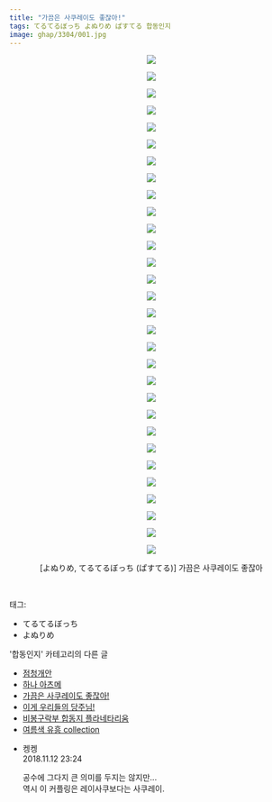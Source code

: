 ```yaml
---
title: "가끔은 사쿠레이도 좋잖아!"
tags: てるてるぼっち よぬりめ ぱすてる 합동인지
image: ghap/3304/001.jpg
---
```

<div class="article">
<p style="text-align: center; clear: none; float: none;"><img src="{{ site.nasurl }}/ghap/3304/001.jpg"/></p>
<p style="text-align: center; clear: none; float: none;"><img src="{{ site.nasurl }}/ghap/3304/002.jpg"/></p>
<p style="text-align: center; clear: none; float: none;"><img src="{{ site.nasurl }}/ghap/3304/003.jpg"/></p>
<p style="text-align: center; clear: none; float: none;"><img src="{{ site.nasurl }}/ghap/3304/004.jpg"/></p>
<p style="text-align: center; clear: none; float: none;"><img src="{{ site.nasurl }}/ghap/3304/005.jpg"/></p>
<p style="text-align: center; clear: none; float: none;"><img src="{{ site.nasurl }}/ghap/3304/006.jpg"/></p>
<p style="text-align: center; clear: none; float: none;"><img src="{{ site.nasurl }}/ghap/3304/007.jpg"/></p>
<p style="text-align: center; clear: none; float: none;"><img src="{{ site.nasurl }}/ghap/3304/008.jpg"/></p>
<p style="text-align: center; clear: none; float: none;"><img src="{{ site.nasurl }}/ghap/3304/009.jpg"/></p>
<p style="text-align: center; clear: none; float: none;"><img src="{{ site.nasurl }}/ghap/3304/010.jpg"/></p>
<p style="text-align: center; clear: none; float: none;"><img src="{{ site.nasurl }}/ghap/3304/011.jpg"/></p>
<p style="text-align: center; clear: none; float: none;"><img src="{{ site.nasurl }}/ghap/3304/012.jpg"/></p>
<p style="text-align: center; clear: none; float: none;"><img src="{{ site.nasurl }}/ghap/3304/013.jpg"/></p>
<p style="text-align: center; clear: none; float: none;"><img src="{{ site.nasurl }}/ghap/3304/014.jpg"/></p>
<p style="text-align: center; clear: none; float: none;"><img src="{{ site.nasurl }}/ghap/3304/015.jpg"/></p>
<p style="text-align: center; clear: none; float: none;"><img src="{{ site.nasurl }}/ghap/3304/016.jpg"/></p>
<p style="text-align: center; clear: none; float: none;"><img src="{{ site.nasurl }}/ghap/3304/017.jpg"/></p>
<p style="text-align: center; clear: none; float: none;"><img src="{{ site.nasurl }}/ghap/3304/018.jpg"/></p>
<p style="text-align: center; clear: none; float: none;"><img src="{{ site.nasurl }}/ghap/3304/019.jpg"/></p>
<p style="text-align: center; clear: none; float: none;"><img src="{{ site.nasurl }}/ghap/3304/020.jpg"/></p>
<p style="text-align: center; clear: none; float: none;"><img src="{{ site.nasurl }}/ghap/3304/021.jpg"/></p>
<p style="text-align: center; clear: none; float: none;"><img src="{{ site.nasurl }}/ghap/3304/022.jpg"/></p>
<p style="text-align: center; clear: none; float: none;"><img src="{{ site.nasurl }}/ghap/3304/023.jpg"/></p>
<p style="text-align: center; clear: none; float: none;"><img src="{{ site.nasurl }}/ghap/3304/024.jpg"/></p>
<p style="text-align: center; clear: none; float: none;"><img src="{{ site.nasurl }}/ghap/3304/025.jpg"/></p>
<p style="text-align: center; clear: none; float: none;"><img src="{{ site.nasurl }}/ghap/3304/026.jpg"/></p>
<p style="text-align: center; clear: none; float: none;"><img src="{{ site.nasurl }}/ghap/3304/027.jpg"/></p>
<p style="text-align: center; clear: none; float: none;"><img src="{{ site.nasurl }}/ghap/3304/028.jpg"/></p>
<p style="text-align: center; clear: none; float: none;"><img src="{{ site.nasurl }}/ghap/3304/029.jpg"/></p>
<p style="text-align: center; clear: none; float: none;"><img src="{{ site.nasurl }}/ghap/3304/030.jpg"/></p>
<p style="text-align: center; clear: none; float: none;">[よぬりめ, てるてるぼっち (ぱすてる)] 가끔은 사쿠레이도 좋잖아</p>
<p><br/></p>
</div><div class="tagTrail">
<p>태그: </p>
<ul>
<li>てるてるぼっち</li>
<li>よぬりめ</li>
</ul>
</div><div class="another">
<p>'합동인지' 카테고리의 다른 글</p>
<ul>
<li><a href="/2017-07-21-ghap_3592">점청개안</a></li>
<li><a href="/2017-05-26-ghap_3315">하나 아츠메</a></li>
<li><a href="/2017-05-25-ghap_3304">가끔은 사쿠레이도 좋잖아!</a></li>
<li><a href="/2017-05-25-ghap_3303">이게 우리들의 당주님!</a></li>
<li><a href="/2017-05-15-ghap_3247">비봉구락부 합동지 플라네타리움</a></li>
<li><a href="/2017-05-15-ghap_3246">여름색 유흥 collection</a></li>
</ul>
</div><div class="cb_module cb_fluid">
<div class="cb_wrt cb_profile">
<div class="comment">
<ul>
<li class="cb_thumb_off" id="comment15372254">
<div class="cb_comment_area">
<div class="cb_info_area">
<div class="cb_section">
<span class="cb_nick_name">켕켕</span>
</div>
<div class="cb_section">
<span class="cb_date">2018.11.12 23:24 </span>
</div>
</div>
<div class="cb_dsc_comment">
<p class="cb_dsc">
											공수에 그다지 큰 의미를 두지는 않지만...<br/>
역시 이 커플링은 레이사쿠보다는 사쿠레이.
										</p>
</div>
</div></li>
</ul>
</div>
</div><!-- commentList close -->
</div>